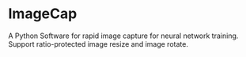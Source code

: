# ImageCap
A Python Software for rapid image capture for neural network training. Support ratio-protected image resize and image rotate.
